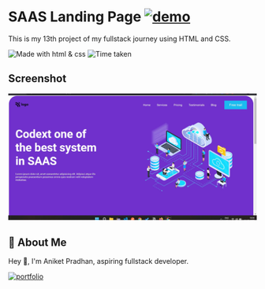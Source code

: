 # **SAAS Landing Page** [![demo](https://img.shields.io/badge/Project--13-Live-orange)](https://peaceful-buttercream-7b18f4.netlify.app/)


This is my 13th project of my fullstack journey using HTML and CSS.

![Made with html & css](https://img.shields.io/badge/MADE%20WITH-HTML%26CSS-blue) ![Time taken](https://img.shields.io/badge/TIME%20TAKEN-2hrs-orange)

## Screenshot

![Screenshot](https://github.com/Aniket-ap/HTML_CSS__project-13/blob/main/ss13.jpg?raw=true)

## 🚀 About Me
Hey 👋, I'm Aniket Pradhan, aspiring fullstack developer.


[![portfolio](https://img.shields.io/badge/MY_PORTFOLIO-green)](https://aniket-dev.netlify.app/)